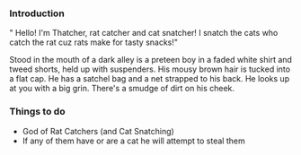 ### Introduction
" Hello! I'm Thatcher, rat catcher and cat snatcher! I snatch the cats who catch the rat cuz rats make for tasty snacks!"

Stood in the mouth of a dark alley is a preteen boy in a faded white shirt and tweed shorts, held up with suspenders. His mousy brown hair is tucked into a flat cap. He has a satchel bag and a net strapped to his back. He looks up at you with a big grin. There's a smudge of dirt on his cheek. 

### Things to do
- God of Rat Catchers (and Cat Snatching)
- If any of them have or are a cat he will attempt to steal them